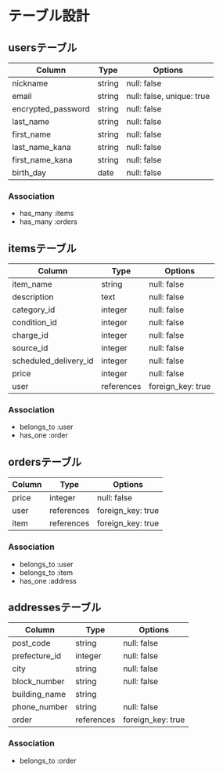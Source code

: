 # テーブル設計

## usersテーブル

| Column                | Type    | Options                   |
| --------------------- | ------- | ------------------------- |
| nickname              | string  | null: false               |
| email                 | string  | null: false, unique: true |
| encrypted_password    | string  | null: false               |
| last_name             | string  | null: false               |
| first_name            | string  | null: false               |
| last_name_kana        | string  | null: false               |
| first_name_kana       | string  | null: false               |
| birth_day             | date    | null: false               |

### Association

- has_many :items
- has_many :orders


## itemsテーブル

| Column                     | Type       | Options           |
| -------------------------- | ---------- | ----------------- |
| item_name                  | string     | null: false       |
| description                | text       | null: false       |
| category_id                | integer    | null: false       |
| condition_id               | integer    | null: false       |
| charge_id                  | integer    | null: false       |
| source_id                  | integer    | null: false       |
| scheduled_delivery_id      | integer    | null: false       |
| price                      | integer    | null: false       |
| user                       | references | foreign_key: true |

### Association

- belongs_to :user
- has_one :order


## ordersテーブル

| Column      | Type       | Options           |
| ----------- | ---------- | ----------------- |
| price       | integer    | null: false       |
| user        | references | foreign_key: true |
| item        | references | foreign_key: true |

### Association

- belongs_to :user
- belongs_to :item
- has_one :address


## addressesテーブル

| Column           | Type       | Options           |
| ---------------- | ---------- | ----------------- |
| post_code        | string     | null: false       |
| prefecture_id    | integer    | null: false       |
| city             | string     | null: false       |
| block_number     | string     | null: false       |
| building_name    | string     |                   |
| phone_number     | string     | null: false       |
| order            | references | foreign_key: true |

### Association

- belongs_to :order


